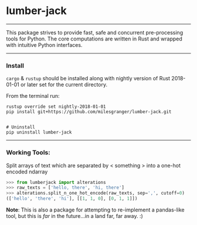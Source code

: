 # lumber-jack

---

This package strives to provide fast, safe and concurrent pre-processing tools for 
Python. The core computations are written in Rust and wrapped with intuitive Python 
interfaces.  

---

### Install

`cargo` & `rustup` should be installed along with nightly version of Rust 2018-01-01 
or later set for the current directory.

From the terminal run:
```commandline
rustup override set nightly-2018-01-01
pip install git+https://github.com/milesgranger/lumber-jack.git


# Uninstall
pip uninstall lumber-jack
```

---

### Working Tools:

Split arrays of text which are separated by < something > into a one-hot encoded ndarray

```python
>>> from lumberjack import alterations
>>> raw_texts = ['hello, there', 'hi, there']
>>> alterations.split_n_one_hot_encode(raw_texts, sep=',', cutoff=0)
(['hello', 'there', 'hi'], [[1, 1, 0], [0, 1, 1]])

```

**Note**: This is also a package for attempting to re-implement a pandas-like tool, but this 
is _far_ in the future...in a land far, far away. :)